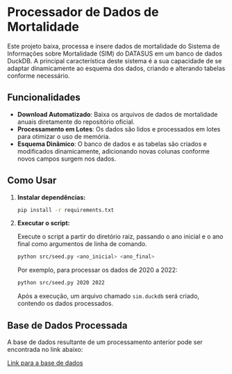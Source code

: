 # Processador de Dados de Mortalidade

Este projeto baixa, processa e insere dados de mortalidade do Sistema de Informações sobre Mortalidade (SIM) do DATASUS em um banco de dados DuckDB. A principal característica deste sistema é a sua capacidade de se adaptar dinamicamente ao esquema dos dados, criando e alterando tabelas conforme necessário.

## Funcionalidades

- **Download Automatizado**: Baixa os arquivos de dados de mortalidade anuais diretamente do repositório oficial.
- **Processamento em Lotes**: Os dados são lidos e processados em lotes para otimizar o uso de memória.
- **Esquema Dinâmico**: O banco de dados e as tabelas são criados e modificados dinamicamente, adicionando novas colunas conforme novos campos surgem nos dados.

## Como Usar

1.  **Instalar dependências:**
    ```bash
    pip install -r requirements.txt
    ```

2.  **Executar o script:**

    Execute o script a partir do diretório raiz, passando o ano inicial e o ano final como argumentos de linha de comando.

    ```bash
    python src/seed.py <ano_inicial> <ano_final>
    ```

    Por exemplo, para processar os dados de 2020 a 2022:
    ```bash
    python src/seed.py 2020 2022
    ```

    Após a execução, um arquivo chamado `sim.duckdb` será criado, contendo os dados processados.

## Base de Dados Processada

A base de dados resultante de um processamento anterior pode ser encontrada no link abaixo:

[Link para a base de dados](https://drive.google.com/file/d/1mkiu8Ql95D-NCug45APhiTr1hE2eVis0/view?usp=drive_link)